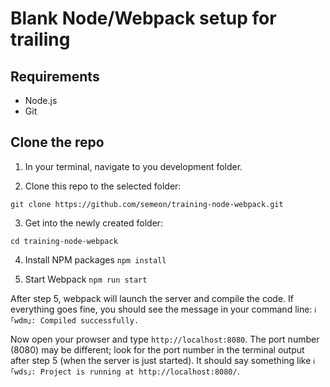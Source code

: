# Blank Node/Webpack setup for trailing

## Requirements

* Node.js
* Git

## Clone the repo

1. In your terminal, navigate to you development folder.

2. Clone this repo to the selected folder:

`git clone https://github.com/semeon/training-node-webpack.git`


3. Get into the newly created folder:

`cd training-node-webpack`


4. Install NPM packages
`npm install`

5. Start Webpack
`npm run start`

After step 5, webpack will launch the server and compile the code. 
If everything goes fine, you should see the message in your command line:
`ℹ ｢wdm｣: Compiled successfully.`

Now open your prowser and type `http://localhost:8080`. 
The port number (8080) may be different; look for the port number in the terminal output after step 5 (when the server is just started). It should say something like `ℹ ｢wds｣: Project is running at http://localhost:8080/`.